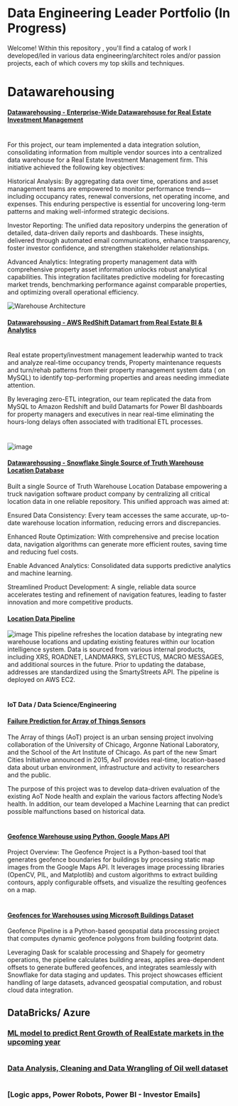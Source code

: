 # Data Engineering Leader Portfolio   (In Progress)

Welcome! Within this repository , you'll find a catalog of work I developed/led in various data engineering/architect roles and/or passion projects, each of which covers my top skills and techniques.


#
# Datawarehousing

#### [Datawarehousing - Enterprise-Wide Datawarehouse for Real Estate Investment Management]()
#
For this project, our team implemented a data integration solution, consolidating information from multiple vendor sources into a centralized data warehouse for a Real Estate Investment Management firm. This initiative achieved the following key objectives:

Historical Analysis:
By aggregating data over time, operations and asset management teams are empowered to monitor performance trends—including occupancy rates, renewal conversions, net operating income, and expenses. This enduring perspective is essential for uncovering long-term patterns and making well-informed strategic decisions.

Investor Reporting:
The unified data repository underpins the generation of detailed, data-driven daily reports and dashboards. These insights, delivered through automated email communications, enhance transparency, foster investor confidence, and strengthen stakeholder relationships.

Advanced Analytics:
Integrating property management data with comprehensive property asset information unlocks robust analytical capabilities. This integration facilitates predictive modeling for forecasting market trends, benchmarking performance against comparable properties, and optimizing overall operational efficiency.

![Warehouse Architecture](https://github.com/user-attachments/assets/23683816-a0aa-4f2c-852a-94f56ada6eaf)

#### [Datawarehousing - AWS RedShift Datamart from Real Estate BI & Analytics]()
#
Real estate property/investment management leaderwhip wanted to track and analyze real-time occupancy trends, Property maintenance requests and turn/rehab patterns from their property management system data ( on MySQL) to identify top-performing properties and areas needing immediate attention. 

By leveraging zero-ETL integration, our team replicated the data from MySQL to Amazon Redshift and build Datamarts for Power BI dashboards for property managers and executives in near real-time eliminating the hours-long delays often associated with traditional ETL processes.
#
![image](https://github.com/user-attachments/assets/e98311d4-7fe5-4645-971d-bff99d52cc60)

#### [Datawarehousing - Snowflake Single Source of Truth Warehouse Location Database]()

Built a single Source of Truth Warehouse Location Database empowering a truck navigation software product company by centralizing all critical location data in one reliable repository. This unified approach was aimed at:

Ensured Data Consistency:
Every team accesses the same accurate, up-to-date warehouse location information, reducing errors and discrepancies.

Enhanced Route Optimization:
With comprehensive and precise location data, navigation algorithms can generate more efficient routes, saving time and reducing fuel costs.

Enable Advanced Analytics:
Consolidated data supports predictive analytics and machine learning.

Streamlined Product Development:
A single, reliable data source accelerates testing and refinement of navigation features, leading to faster innovation and more competitive products.

#### [Location Data Pipeline]()
![image](https://github.com/user-attachments/assets/f6091d6e-56f5-47b6-952c-6d07747111c6)
This pipeline refreshes the location database by integrating new warehouse locations and updating existing features within our location intelligence system. Data is sourced from various internal products, including XRS, ROADNET, LANDMARKS, SYLECTUS, MACRO MESSAGES, and additional sources in the future. Prior to updating the database, addresses are standardized using the SmartyStreets API. The pipeline is deployed on AWS EC2.

# 
#### IoT Data / Data Science/Engineering

#### [Failure Prediction for Array of Things Sensors](https://github.com/mspolisetti/AoTNodeHealthAnalysis)
The Array of things (AoT) project is an urban sensing project involving collaboration of the University of Chicago, Argonne National Laboratory, and the School of the Art Institute of Chicago. As part of the new Smart Cities Initiative announced in 2015, AoT provides real-time, location-based data about urban environment, infrastructure and activity to researchers and the public. 

The purpose of this project was to develop data-driven evaluation of the existing AoT Node health and explain the various factors affecting Node’s health.  In addition, our team developed a Machine Learning that can predict possible malfunctions based on historical data. 

#
#### [Geofence Warehouse using Python, Google Maps API](https://github.com/mspolisetti/geofence)
Project Overview:
The Geofence Project is a Python-based tool that generates geofence boundaries for buildings by processing static map images from the Google Maps API. It leverages image processing libraries (OpenCV, PIL, and Matplotlib) and custom algorithms to extract building contours, apply configurable offsets, and visualize the resulting geofences on a map.
#
#### [Geofences for Warehouses using Microsoft Buildings Dataset](https://github.com/mspolisetti/build_geofences)
Geofence Pipeline is a Python-based geospatial data processing project that computes dynamic geofence polygons from building footprint data.

Leveraging Dask for scalable processing and Shapely for geometry operations, the pipeline calculates building areas, applies area-dependent offsets to generate buffered geofences, and integrates seamlessly with Snowflake for data staging and updates. This project showcases efficient handling of large datasets, advanced geospatial computation, and robust cloud data integration.


## DataBricks/ Azure
### [ML model to predict Rent Growth of RealEstate markets in the upcoming year]()

#
### [Data Analysis, Cleaning and Data Wrangling of Oil well dataset]()

#
### [Logic apps, Power Robots, Power BI - Investor Emails]
